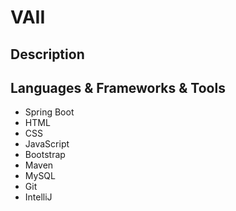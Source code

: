 <h1>VAII</h1>
<h2>Description</h2>
<p></p>
<h2>Languages & Frameworks & Tools</h2>
<ul>
  <li>Spring Boot</li>
  <li>HTML</li>
  <li>CSS</li>
  <li>JavaScript</li>
  <li>Bootstrap</li>
  <li>Maven</li>
  <li>MySQL</li>
  <li>Git</li>
  <li>IntelliJ</li>
</ul>
